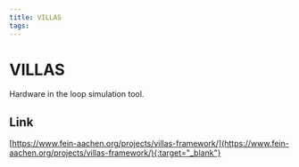 ```yaml
---
title: VILLAS
tags:
---
```

# VILLAS
Hardware in the loop simulation tool.

## Link
[https://www.fein-aachen.org/projects/villas-framework/](https://www.fein-aachen.org/projects/villas-framework/){:target="_blank"}